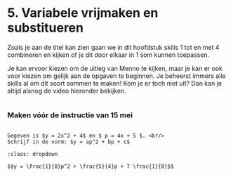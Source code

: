 # 5. Variabele vrijmaken en substitueren

Zoals je aan de titel kan zien gaan we in dit hoofdstuk skills 1 tot en met 4 combineren en kijken of je dit door elkaar in 1 som kunnen toepassen. 

Je kan ervoor kiezen om de uitleg van Menno te kijken, maar je kan er ook voor kiezen om gelijk aan de opgaven te beginnen. Je beheerst immers alle skills al om dit soort sommen te maken! Kom je er toch niet uit? Dan kan je altijd alsnog de video hieronder bekijken.

```{iframe} https://www.youtube.com/embed/2COFdA_ni38?si=8CBmr7gc-FZpBvOF
```

### Maken vóór de instructie van 15 mei
```{exercise} Voorbereidingsopgave

Gegeven is $y = 2x^2 + 4$ en $ p = 4x + 5 $. <br/>
Schrijf in de vorm: $y = ap^2 + bp + c$

```

```{solution} Voorbereidingsopgave
:class: dropdown

$$y = \frac{1}{8}p^2 + \frac{5}{4}p + 7 \frac{1}{8}$$
```
